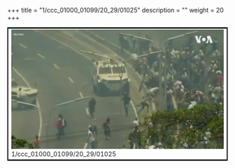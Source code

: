 +++
title = "1/ccc_01000_01099/20_29/01025"
description = ""
weight = 20
+++

<table style="border:2px solid black;max-width:800px;max-height:800px;" 
><tr><td>
<img class="center-fit-jpg"
src="/jpg_/aaa_20190430_NxaOmWaI8sI_01024.jpg">
1/ccc_01000_01099/20_29/01025
</img></td></tr></table>
